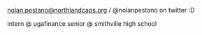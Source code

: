 
nolan.pestano@northlandcaps.org / @nolanpestano on twitter :D


intern @ ugafinance 
senior @ smithville high school
<!---
nnnolan/nnnolan is a ✨ special ✨ repository because its `README.md` (this file) appears on your GitHub profile.
You can click the Preview link to take a look at your changes.
--->
